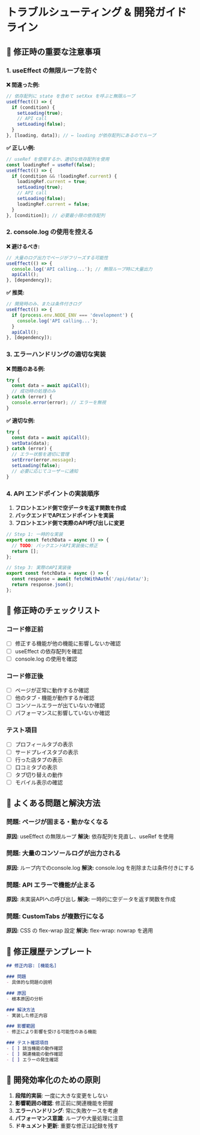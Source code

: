 # トラブルシューティング & 開発ガイドライン

## 🚨 修正時の重要な注意事項

### 1. useEffect の無限ループを防ぐ

**❌ 間違った例:**
```javascript
// 依存配列に state を含めて setXxx を呼ぶと無限ループ
useEffect(() => {
  if (condition) {
    setLoading(true);
    // API call
    setLoading(false);
  }
}, [loading, data]); // ← loading が依存配列にあるのでループ
```

**✅ 正しい例:**
```javascript
// useRef を使用するか、適切な依存配列を使用
const loadingRef = useRef(false);
useEffect(() => {
  if (condition && !loadingRef.current) {
    loadingRef.current = true;
    setLoading(true);
    // API call
    setLoading(false);
    loadingRef.current = false;
  }
}, [condition]); // 必要最小限の依存配列
```

### 2. console.log の使用を控える

**❌ 避けるべき:**
```javascript
// 大量のログ出力でページがフリーズする可能性
useEffect(() => {
  console.log('API calling...'); // 無限ループ時に大量出力
  apiCall();
}, [dependency]);
```

**✅ 推奨:**
```javascript
// 開発時のみ、または条件付きログ
useEffect(() => {
  if (process.env.NODE_ENV === 'development') {
    console.log('API calling...');
  }
  apiCall();
}, [dependency]);
```

### 3. エラーハンドリングの適切な実装

**❌ 問題のある例:**
```javascript
try {
  const data = await apiCall();
  // 成功時の処理のみ
} catch (error) {
  console.error(error); // エラーを無視
}
```

**✅ 適切な例:**
```javascript
try {
  const data = await apiCall();
  setData(data);
} catch (error) {
  // エラー状態を適切に管理
  setError(error.message);
  setLoading(false);
  // 必要に応じてユーザーに通知
}
```

### 4. API エンドポイントの実装順序

1. **フロントエンド側で空データを返す関数を作成**
2. **バックエンドでAPIエンドポイントを実装**
3. **フロントエンド側で実際のAPI呼び出しに変更**

```javascript
// Step 1: 一時的な実装
export const fetchData = async () => {
  // TODO: バックエンドAPI実装後に修正
  return [];
};

// Step 3: 実際のAPI実装後
export const fetchData = async () => {
  const response = await fetchWithAuth('/api/data/');
  return response.json();
};
```

## 🔧 修正時のチェックリスト

### コード修正前
- [ ] 修正する機能が他の機能に影響しないか確認
- [ ] useEffect の依存配列を確認
- [ ] console.log の使用を確認

### コード修正後
- [ ] ページが正常に動作するか確認
- [ ] 他のタブ・機能が動作するか確認
- [ ] コンソールエラーが出ていないか確認
- [ ] パフォーマンスに影響していないか確認

### テスト項目
- [ ] プロフィールタブの表示
- [ ] サードプレイスタブの表示
- [ ] 行った店タブの表示
- [ ] 口コミタブの表示
- [ ] タブ切り替えの動作
- [ ] モバイル表示の確認

## 🐛 よくある問題と解決方法

### 問題: ページが固まる・動かなくなる
**原因:** useEffect の無限ループ
**解決:** 依存配列を見直し、useRef を使用

### 問題: 大量のコンソールログが出力される
**原因:** ループ内でのconsole.log
**解決:** console.log を削除または条件付きにする

### 問題: API エラーで機能が止まる
**原因:** 未実装APIへの呼び出し
**解決:** 一時的に空データを返す関数を作成

### 問題: CustomTabs が複数行になる
**原因:** CSS の flex-wrap 設定
**解決:** flex-wrap: nowrap を適用

## 📝 修正履歴テンプレート

```markdown
## 修正内容: [機能名]

### 問題
- 具体的な問題の説明

### 原因
- 根本原因の分析

### 解決方法
- 実装した修正内容

### 影響範囲
- 修正により影響を受ける可能性のある機能

### テスト確認項目
- [ ] 該当機能の動作確認
- [ ] 関連機能の動作確認
- [ ] エラーの発生確認
```

## 🚀 開発効率化のための原則

1. **段階的実装**: 一度に大きな変更をしない
2. **影響範囲の確認**: 修正前に関連機能を把握
3. **エラーハンドリング**: 常に失敗ケースを考慮
4. **パフォーマンス意識**: ループや大量処理に注意
5. **ドキュメント更新**: 重要な修正は記録を残す